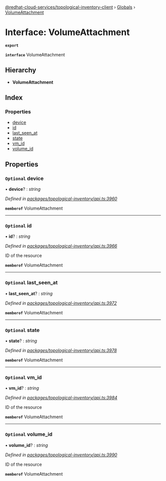 [@redhat-cloud-services/topological-inventory-client](../README.md) › [Globals](../globals.md) › [VolumeAttachment](volumeattachment.md)

# Interface: VolumeAttachment

**`export`** 

**`interface`** VolumeAttachment

## Hierarchy

* **VolumeAttachment**

## Index

### Properties

* [device](volumeattachment.md#optional-device)
* [id](volumeattachment.md#optional-id)
* [last_seen_at](volumeattachment.md#optional-last_seen_at)
* [state](volumeattachment.md#optional-state)
* [vm_id](volumeattachment.md#optional-vm_id)
* [volume_id](volumeattachment.md#optional-volume_id)

## Properties

### `Optional` device

• **device**? : *string*

*Defined in [packages/topological-inventory/api.ts:3960](https://github.com/RedHatInsights/javascript-clients/blob/master/packages/topological-inventory/api.ts#L3960)*

**`memberof`** VolumeAttachment

___

### `Optional` id

• **id**? : *string*

*Defined in [packages/topological-inventory/api.ts:3966](https://github.com/RedHatInsights/javascript-clients/blob/master/packages/topological-inventory/api.ts#L3966)*

ID of the resource

**`memberof`** VolumeAttachment

___

### `Optional` last_seen_at

• **last_seen_at**? : *string*

*Defined in [packages/topological-inventory/api.ts:3972](https://github.com/RedHatInsights/javascript-clients/blob/master/packages/topological-inventory/api.ts#L3972)*

**`memberof`** VolumeAttachment

___

### `Optional` state

• **state**? : *string*

*Defined in [packages/topological-inventory/api.ts:3978](https://github.com/RedHatInsights/javascript-clients/blob/master/packages/topological-inventory/api.ts#L3978)*

**`memberof`** VolumeAttachment

___

### `Optional` vm_id

• **vm_id**? : *string*

*Defined in [packages/topological-inventory/api.ts:3984](https://github.com/RedHatInsights/javascript-clients/blob/master/packages/topological-inventory/api.ts#L3984)*

ID of the resource

**`memberof`** VolumeAttachment

___

### `Optional` volume_id

• **volume_id**? : *string*

*Defined in [packages/topological-inventory/api.ts:3990](https://github.com/RedHatInsights/javascript-clients/blob/master/packages/topological-inventory/api.ts#L3990)*

ID of the resource

**`memberof`** VolumeAttachment
